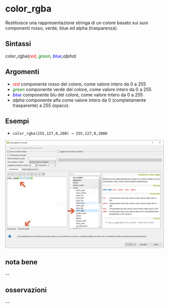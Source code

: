 # color_rgba

Restituisce una rappresentazione stringa di un colore basato sui suoi componenti rosso, verde, blue ed alpha (trasparenza).

## Sintassi

color_rgba(_<span style="color:red;">red</span>, <span style="color:green;">green</span>, <span style="color:blue;">blue</span>,alpha_)

## Argomenti

* _<span style="color:red;">red</span>_ componente rosso del colore, come valore intero da 0 a 255
* _<span style="color:green;">green</span>_ componente verde del colore, come valore intero da 0 a 255
* _<span style="color:blue;">blue</span>_ componente blu del colore, come valore intero da 0 a 255
* _alpha_ componente alfa come valore intero da 0 (completamente trasparente) a 255 (opaco).

## Esempi

* `color_rgba(255,127,0,200) → 255,127,0,2000`


![](../../img/colore/color_rgba/color_rgba1.png)

## nota bene

--

## osservazioni

--
